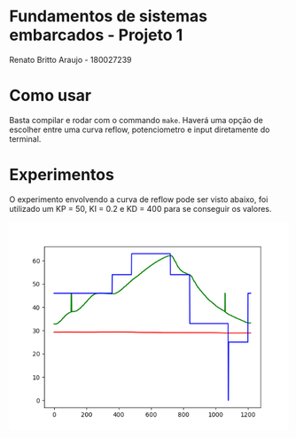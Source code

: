 # Fundamentos de sistemas embarcados - Projeto 1

Renato Britto Araujo - 180027239

# Como usar

Basta compilar e rodar com o commando `make`. Haverá uma opção de escolher entre uma curva reflow, potenciometro e input diretamente do terminal.

# Experimentos

O experimento envolvendo a curva de reflow pode ser visto abaixo, foi utilizado um KP = 50, KI = 0.2 e KD = 400 para se conseguir os valores.

![](assets/Figure_1.png)
